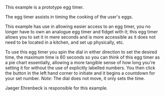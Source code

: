 This example is a prototype egg timer.

The egg timer assists in timing the cooking of the user's eggs.

This example has use in allowing easier access to an egg timer, you no longer have to own an analogue egg timer and fidget with it; this egg timer allows you to set it in mere seconds and is more accessible as it does not need to be located in a kitchen, and set up physically, etc.

To use this egg timer you spin the dial in either direction to set the desired time, the maximum time is 60 seconds so you can think of this egg timer as a pie chart essentially, allowing a more tangible sense of how long you're setting it for without the use of explicitly labelled numbers. You then click the button in the left hand corner to initiate and it begins a countdown for your set number. *Note*: The dial does not move, it only sets the time.

Jaeger Ehrenbeck is responsible for this example.